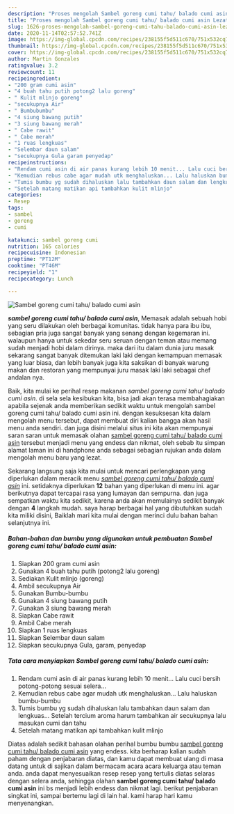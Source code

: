 ```yaml
---
description: "Proses mengolah Sambel goreng cumi tahu/ balado cumi asin Lezat"
title: "Proses mengolah Sambel goreng cumi tahu/ balado cumi asin Lezat"
slug: 1626-proses-mengolah-sambel-goreng-cumi-tahu-balado-cumi-asin-lezat
date: 2020-11-14T02:57:52.741Z
image: https://img-global.cpcdn.com/recipes/238155f5d511c670/751x532cq70/sambel-goreng-cumi-tahu-balado-cumi-asin-foto-resep-utama.jpg
thumbnail: https://img-global.cpcdn.com/recipes/238155f5d511c670/751x532cq70/sambel-goreng-cumi-tahu-balado-cumi-asin-foto-resep-utama.jpg
cover: https://img-global.cpcdn.com/recipes/238155f5d511c670/751x532cq70/sambel-goreng-cumi-tahu-balado-cumi-asin-foto-resep-utama.jpg
author: Martin Gonzales
ratingvalue: 3.2
reviewcount: 11
recipeingredient:
- "200 gram cumi asin"
- "4 buah tahu putih potong2 lalu goreng"
- " Kulit mlinjo goreng"
- "secukupnya Air"
- " Bumbubumbu"
- "4 siung bawang putih"
- "3 siung bawang merah"
- " Cabe rawit"
- " Cabe merah"
- "1 ruas lengkuas"
- "Selembar daun salam"
- "secukupnya Gula garam penyedap"
recipeinstructions:
- "Rendam cumi asin di air panas kurang lebih 10 menit... Lalu cuci bersih potong-potong sesuai selera..."
- "Kemudian rebus cabe agar mudah utk menghaluskan... Lalu haluskan bumbu-bumbu"
- "Tumis bumbu yg sudah dihaluskan lalu tambahkan daun salam dan lengkuas... Setelah tercium aroma harum tambahkan air secukupnya lalu masukan cumi dan tahu"
- "Setelah matang matikan api tambahkan kulit mlinjo"
categories:
- Resep
tags:
- sambel
- goreng
- cumi

katakunci: sambel goreng cumi 
nutrition: 165 calories
recipecuisine: Indonesian
preptime: "PT12M"
cooktime: "PT46M"
recipeyield: "1"
recipecategory: Lunch

---
```



![Sambel goreng cumi tahu/ balado cumi asin](https://img-global.cpcdn.com/recipes/238155f5d511c670/751x532cq70/sambel-goreng-cumi-tahu-balado-cumi-asin-foto-resep-utama.jpg)

<b><i>sambel goreng cumi tahu/ balado cumi asin</i></b>, Memasak adalah sebuah hobi yang seru dilakukan oleh berbagai komunitas. tidak hanya para ibu ibu, sebagian pria juga sangat banyak yang senang dengan kegemaran ini. walaupun hanya untuk sekedar seru seruan dengan teman atau memang sudah menjadi hobi dalam dirinya. maka dari itu dalam dunia juru masak sekarang sangat banyak ditemukan laki laki dengan kemampuan memasak yang luar biasa, dan lebih banyak juga kita saksikan di banyak warung makan dan restoran yang mempunyai juru masak laki laki sebagai chef andalan nya.



Baik, kita mulai ke perihal resep makanan <i>sambel goreng cumi tahu/ balado cumi asin</i>. di sela sela kesibukan kita, bisa jadi akan terasa membahagiakan apabila sejenak anda memberikan sedikit waktu untuk mengolah sambel goreng cumi tahu/ balado cumi asin ini. dengan kesuksesan kita dalam mengolah menu tersebut, dapat membuat diri kalian bangga akan hasil menu anda sendiri. dan juga disini melalui situs ini kita akan mempunyai saran saran untuk memasak olahan <u>sambel goreng cumi tahu/ balado cumi asin</u> tersebut menjadi menu yang endess dan nikmat, oleh sebab itu simpan alamat laman ini di handphone anda sebagai sebagian rujukan anda dalam mengolah menu baru yang lezat.


Sekarang langsung saja kita mulai untuk mencari perlengkapan yang diperlukan dalam meracik menu <u><i>sambel goreng cumi tahu/ balado cumi asin</i></u> ini. setidaknya diperlukan <b>12</b> bahan yang diperlukan di menu ini. agar berikutnya dapat tercapai rasa yang lumayan dan sempurna. dan juga sempatkan waktu kita sedikit, karena anda akan memulainya sedikit banyak dengan <b>4</b> langkah mudah. saya harap berbagai hal yang dibutuhkan sudah kita miliki disini, Baiklah mari kita mulai dengan merinci dulu bahan bahan selanjutnya ini.

<!--inarticleads1-->

##### Bahan-bahan dan bumbu yang digunakan untuk pembuatan Sambel goreng cumi tahu/ balado cumi asin:

1. Siapkan 200 gram cumi asin
1. Gunakan 4 buah tahu putih (potong2 lalu goreng)
1. Sediakan  Kulit mlinjo (goreng)
1. Ambil secukupnya Air
1. Gunakan  Bumbu-bumbu
1. Gunakan 4 siung bawang putih
1. Gunakan 3 siung bawang merah
1. Siapkan  Cabe rawit
1. Ambil  Cabe merah
1. Siapkan 1 ruas lengkuas
1. Siapkan Selembar daun salam
1. Siapkan secukupnya Gula, garam, penyedap




<!--inarticleads2-->

##### Tata cara menyiapkan Sambel goreng cumi tahu/ balado cumi asin:

1. Rendam cumi asin di air panas kurang lebih 10 menit... Lalu cuci bersih potong-potong sesuai selera...
1. Kemudian rebus cabe agar mudah utk menghaluskan... Lalu haluskan bumbu-bumbu
1. Tumis bumbu yg sudah dihaluskan lalu tambahkan daun salam dan lengkuas... Setelah tercium aroma harum tambahkan air secukupnya lalu masukan cumi dan tahu
1. Setelah matang matikan api tambahkan kulit mlinjo




Diatas adalah sedikit bahasan olahan perihal bumbu bumbu <u>sambel goreng cumi tahu/ balado cumi asin</u> yang endess. kita berharap kalian sudah paham dengan penjabaran diatas, dan kamu dapat membuat ulang di masa datang untuk di sajikan dalam bermacam acara acara keluarga atau teman anda. anda dapat menyesuaikan resep resep yang tertulis diatas selaras dengan selera anda, sehingga olahan <b>sambel goreng cumi tahu/ balado cumi asin</b> ini bs menjadi lebih endess dan nikmat lagi. berikut penjabaran singkat ini, sampai bertemu lagi di lain hal. kami harap hari kamu menyenangkan.
